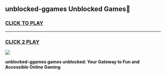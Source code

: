 
## unblocked-ggames Unblocked Games👋
<h3>
<a href="https://news.freeplayer.one?title=unblocked-ggames&ref=16F">CLICK TO PLAY</a></h3>
<hr>

<h3>
<a href="https://news.freeplayer.one?title=unblocked-ggames&ref=16F">CLICK 2 PLAY</a>
  
</h3>

<a href="https://news.freeplayer.one?title=unblocked-ggames&ref=16F/"><img src="https://clearcache.store/games.png"></a>


**unblocked-ggames games unblocked: Your Gateway to Fun and Accessible Online Gaming**
